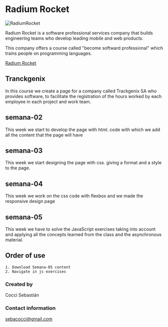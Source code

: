 # Radium Rocket
![RadiumRocket](https://media-exp1.licdn.com/dms/image/C4D1BAQF0huduinHBaQ/company-background_10000/0/1644595154041?e=2147483647&v=beta&t=QWei-uBhy9vvUL8u3eYHpe-ZwCq1rJCj_8EDcbw67jA)

 Radium Rocket is a software professional services company that builds engineering teams who develop leading mobile and web products.

This company offers a course called "become softward professional" which trains people on programming languages.

[Radium Rocket](https://radiumrocket.com/ "Radium Rocket")

## Tranckgenix
In this course we create a page for a company called Trackgenix SA who provides software, to facilitate the registration of the hours worked by each employee in each project and work team.

## semana-02
This week we start to develop the page with html. code with which we add all the content that the page will have
## semana-03
This week we start designing the page with css. giving a format and a style to the page.
## semana-04
This week we work on the css code with flexbox and we made the responsive design page
## semana-05
This week we have to solve the JavaScript exercises taking into account and applying all the concepts learned from the class and the asynchronous material.

## Order of use
```
1. Download Semana-05 content
2. Navigate in js exercises

```
### Created by 
Cocci Sebastián
### Contact information
sebacocci@gmail.com
